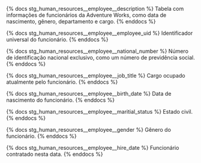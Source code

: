 {% docs stg_human_resources__employee__description %}
Tabela com informações de funcionários da Adventure Works, como data de nascimento, gênero, departamento e cargo.
{% enddocs %}

{% docs stg_human_resources__employee__employee_uid %}
Identificador universal do funcionário.
{% enddocs %}

{% docs stg_human_resources__employee__national_number %}
Número de identificação nacional exclusivo, como um número de previdência social.
{% enddocs %}

{% docs stg_human_resources__employee__job_title %}
Cargo ocupado atualmente pelo funcionário.
{% enddocs %}

{% docs stg_human_resources__employee__birth_date %}
Data de nascimento do funcionário.
{% enddocs %}

{% docs stg_human_resources__employee__maritial_status %}
Estado civil.
{% enddocs %}

{% docs stg_human_resources__employee__gender %}
Gênero do funcionário.
{% enddocs %}

{% docs stg_human_resources__employee__hire_date %}
Funcionário contratado nesta data.
{% enddocs %}
